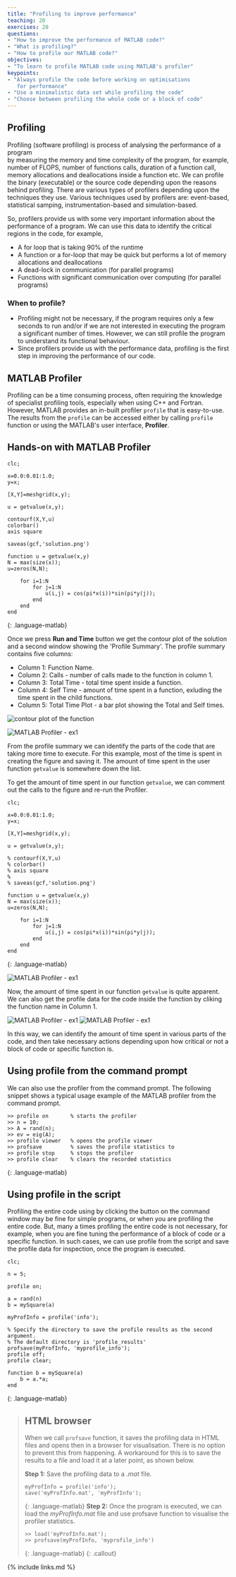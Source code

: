 ```yaml
---
title: "Profiling to improve performance"
teaching: 20
exercises: 20
questions:
- "How to improve the performance of MATLAB code?"
- "What is profiling?"
- "How to profile our MATLAB code?"
objectives:
- "To learn to profile MATLAB code using MATLAB's profiler"
keypoints:
- "Always profile the code before working on optimisations 
   for performance"
- "Use a minimalistic data set while profiling the code"
- "Choose between profiling the whole code or a block of code"
---
```

## Profiling
Profiling (software profiling) is process of analysing the performance 
of a program  
by measuring the memory and time complexity of the program, for example, 
number of FLOPS, number of functions calls, duration of a function call, 
memory allocations and deallocations inside a function etc. We can profile 
the binary (executable) or the source code depending upon the reasons behind 
profiling. There are various types of profilers depending upon the techniques
they use. Various techniques used by profilers are: event-based, 
statistical samping, instrumentation-based and simulation-based.

So, profilers provide us with some very important information
about the performance of a program. We can use this data to identify 
the critical regions in the code, for example,
* A for loop that is taking 90% of the runtime
* A function or a for-loop that may be quick but performs a lot of 
  memory allocations and deallocations
* A dead-lock in communication (for parallel programs)
* Functions with significant communication over computing 
  (for parallel programs)


### When to profile?
* Profiling might not be necessary, if the program requires only a few 
seconds to run and/or if we are not interested in executing the program
a significant number of times. However, we can still profile the program
to understand its functional behaviour.
* Since profilers provide us with the performance data, profiling is 
  the first step in improving the performance of our code.


## MATLAB Profiler
Profiling can be a time consuming process, often requiring the knowledge 
of specialist profiling tools, especially when using C++ and Fortran. However,
MATLAB provides an in-built profiler `profile` that is easy-to-use. 
The results from the `profile` can be accessed either by calling `profile` 
function or using the MATLAB's user interface, **Profiler**.

## Hands-on with MATLAB Profiler
~~~
clc;

x=0.0:0.01:1.0;
y=x;

[X,Y]=meshgrid(x,y);

u = getvalue(x,y);

contourf(X,Y,u)
colorbar()
axis square

saveas(gcf,'solution.png')

function u = getvalue(x,y)
N = max(size(x));
u=zeros(N,N);

    for i=1:N
        for j=1:N
            u(i,j) = cos(pi*x(i))*sin(pi*y(j)); 
        end
    end
end
~~~
{: .language-matlab}

Once we press **Run and Time** button we get the contour plot of the 
solution and a second window showing the 'Profile Summary'. 
The profile summary contains five columns:
* Column 1: Function Name.
* Column 2: Calls - number of calls made to the function in column 1.
* Column 3: Total Time - total time spent inside a function.
* Column 4: Self Time - amount of time spent in a function, exluding the time spent in the child functions.
* Column 5: Total Time Plot - a bar plot showing the Total and Self times.

![contour plot of the function](../fig/solution-plot.png)

![MATLAB Profiler - ex1](../fig/profiler-ex1-before-commenting.png)

From the profile summary we can identify the parts of the code 
that are taking more time to execute. For this example, most of 
the time is spent in creating the figure and saving it. 
The amount of time spent in the user function `getvalue` is somewhere down the list.

To get the amount of time spent in our function `getvalue`, we can comment out the calls to the figure and re-run the Profiler.
~~~
clc;

x=0.0:0.01:1.0;
y=x;

[X,Y]=meshgrid(x,y);

u = getvalue(x,y);

% contourf(X,Y,u)
% colorbar()
% axis square
% 
% saveas(gcf,'solution.png')

function u = getvalue(x,y)
N = max(size(x));
u=zeros(N,N);

    for i=1:N
        for j=1:N
            u(i,j) = cos(pi*x(i))*sin(pi*y(j)); 
        end
    end
end
~~~
{: .language-matlab}

![MATLAB Profiler - ex1](../fig/profiler-ex1-after-commenting-1.png)

Now, the amount of time spent in our function `getvalue` is quite apparent. We can also get the profile data for the code inside the function by cliking the function name in Column 1.

![MATLAB Profiler - ex1](../fig/profiler-ex1-after-commenting-2.png)
![MATLAB Profiler - ex1](../fig/profiler-ex1-after-commenting-3.png)

In this way, we can identify the amount of time spent in various parts of the code, and then take necessary actions depending upon how critical or not a block of code or specific function is.


## Using **profile** from the command prompt
We can also use the profiler from the command prompt. The following snippet 
shows a typical usage example of the MATLAB profiler from the 
command prompt.

~~~
>> profile on       % starts the profiler
>> n = 10;          
>> A = rand(n);
>> ev = eig(A);
>> profile viewer   % opens the profile viewer
>> profsave         % saves the profile statistics to
>> profile stop     % stops the profiler
>> profile clear    % clears the recorded statistics
~~~
{: .language-matlab}



## Using **profile** in the script
Profiling the entire code using by clicking the button on the command
window may be fine for simple programs, or when you are profiling the
entire code. But, many a times profiling the entire code is not necessary,
for example, when you are fine tuning the performance of a block of code 
or a specific function. In such cases, we can use profile from the script
and save the profile data for inspection, once the program is executed.

~~~
clc;

n = 5;

profile on;

a = rand(n)
b = mySquare(a)

myProfInfo = profile('info');

% Specify the directory to save the profile results as the second argument.
% The default directory is 'profile_results'
profsave(myProfInfo, 'myprofile_info');
profile off;
profile clear;

function b = mySquare(a)
    b = a.*a;
end
~~~
{: .language-matlab}


> ## HTML browser
> When we call `profsave` function, it saves the profiling data in HTML files
  and opens then in a browser for visualisation. There is no option to prevent
  this from happening. A workaround for this is to save the results to a file
  and load it at a later point, as shown below.
>
> **Step 1:** Save the profiling data to a *.mat* file.
> ~~~
> myProfInfo = profile('info');
> save('myProfInfo.mat', 'myProfInfo');
> ~~~
> {: .language-matlab}
> **Step 2:** Once the program is executed, we can load the *myProfInfo.mat* file and use
  profsave function to visualise the profiler statistics.
>
> ~~~
> >> load('myProfInfo.mat');
> >> profsave(myProfInfo, 'myprofile_info')
> ~~~
> {: .language-matlab}
{: .callout}


{% include links.md %}

